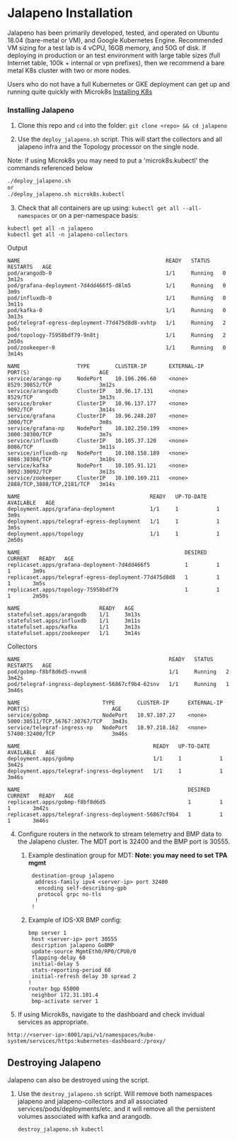 # Jalapeno Installation
Jalapeno has been primarily developed, tested, and operated on Ubuntu 18.04 (bare-metal or VM), and Google Kubernetes Engine. Recommended VM sizing for a test lab is 4 vCPU, 16GB memory, and 50G of disk.  If deploying in production or an test environment with large table sizes (full Internet table, 100k + internal or vpn prefixes), then we recommend a bare metal K8s cluster with two or more nodes.

Users who do not have a full Kubernetes or GKE deployment can get up and running quite quickly with Microk8s [Installing K8s](docs/K8s_installation.md)

### Installing Jalapeno

1. Clone this repo and `cd` into the folder: `git clone <repo> && cd jalapeno`

2. Use the `deploy_jalapeno.sh` script. This will start the collectors and all jalapeno infra and the Topology processor on the single node.

Note: if using Microk8s you may need to put a 'microk8s.kubectl' the commands referenced below

   ```bash
   ./deploy_jalapeno.sh
   or
   ./deploy_jalapeno.sh microk8s.kubectl
   ```

3. Check that all containers are up using: `kubectl get all --all-namespaces` or on a per-namespace basis:
```
kubectl get all -n jalapeno
kubectl get all -n jalapeno-collectors
```
Output
```
NAME                                              READY   STATUS    RESTARTS   AGE
pod/arangodb-0                                    1/1     Running   0          3m12s
pod/grafana-deployment-7d4dd466f5-d8lm5           1/1     Running   0          3m9s
pod/influxdb-0                                    1/1     Running   0          3m11s
pod/kafka-0                                       1/1     Running   0          3m13s
pod/telegraf-egress-deployment-77d475d8d8-xvhtp   1/1     Running   2          3m5s
pod/topology-75958bdf79-9n8tj                     1/1     Running   2          2m50s
pod/zookeeper-0                                   1/1     Running   0          3m14s

NAME                  TYPE        CLUSTER-IP       EXTERNAL-IP   PORT(S)                      AGE
service/arango-np     NodePort    10.106.206.60    <none>        8529:30852/TCP               3m12s
service/arangodb      ClusterIP   10.96.17.131     <none>        8529/TCP                     3m13s
service/broker        ClusterIP   10.96.137.177    <none>        9092/TCP                     3m14s
service/grafana       ClusterIP   10.96.248.207    <none>        3000/TCP                     3m8s
service/grafana-np    NodePort    10.102.250.199   <none>        3000:30300/TCP               3m7s
service/influxdb      ClusterIP   10.105.37.120    <none>        8086/TCP                     3m11s
service/influxdb-np   NodePort    10.108.158.189   <none>        8086:30308/TCP               3m10s
service/kafka         NodePort    10.105.91.121    <none>        9092:30092/TCP               3m13s
service/zookeeper     ClusterIP   10.100.169.211   <none>        2888/TCP,3888/TCP,2181/TCP   3m14s

NAME                                         READY   UP-TO-DATE   AVAILABLE   AGE
deployment.apps/grafana-deployment           1/1     1            1           3m9s
deployment.apps/telegraf-egress-deployment   1/1     1            1           3m5s
deployment.apps/topology                     1/1     1            1           2m50s

NAME                                                    DESIRED   CURRENT   READY   AGE
replicaset.apps/grafana-deployment-7d4dd466f5           1         1         1       3m9s
replicaset.apps/telegraf-egress-deployment-77d475d8d8   1         1         1       3m5s
replicaset.apps/topology-75958bdf79                     1         1         1       2m50s

NAME                         READY   AGE
statefulset.apps/arangodb    1/1     3m13s
statefulset.apps/influxdb    1/1     3m11s
statefulset.apps/kafka       1/1     3m13s
statefulset.apps/zookeeper   1/1     3m14s
```
Collectors
```
NAME                                               READY   STATUS    RESTARTS   AGE
pod/gobmp-f8bf8d6d5-nvwn8                          1/1     Running   2          3m42s
pod/telegraf-ingress-deployment-56867cf9b4-62snv   1/1     Running   1          3m46s

NAME                          TYPE       CLUSTER-IP      EXTERNAL-IP   PORT(S)                          AGE
service/gobmp                 NodePort   10.97.107.27    <none>        5000:30511/TCP,56767:30767/TCP   3m43s
service/telegraf-ingress-np   NodePort   10.97.218.162   <none>        57400:32400/TCP                  3m46s

NAME                                          READY   UP-TO-DATE   AVAILABLE   AGE
deployment.apps/gobmp                         1/1     1            1           3m42s
deployment.apps/telegraf-ingress-deployment   1/1     1            1           3m46s

NAME                                                     DESIRED   CURRENT   READY   AGE
replicaset.apps/gobmp-f8bf8d6d5                          1         1         1       3m42s
replicaset.apps/telegraf-ingress-deployment-56867cf9b4   1         1         1       3m46s

```

4. Configure routers in the network to stream telemetry and BMP data to the Jalapeno cluster. The MDT port is 32400 and the BMP port is 30555.

   1. Example destination group for MDT: **Note: you may need to set TPA mgmt**

      ```shell
       destination-group jalapeno
        address-family ipv4 <server-ip> port 32400
         encoding self-describing-gpb
         protocol grpc no-tls
        !
       !
      ```

   2. Example of IOS-XR BMP config:

      ```shell
      bmp server 1
       host <server-ip> port 30555
       description jalapeno GoBMP
       update-source MgmtEth0/RP0/CPU0/0
       flapping-delay 60
       initial-delay 5
       stats-reporting-period 60
       initial-refresh delay 30 spread 2
      !
      router bgp 65000
       neighbor 172.31.101.4
       bmp-activate server 1
      ```

5. If using Microk8s, navigate to the dashboard and check invidual services as appropriate.
```
http://<server-ip>:8001/api/v1/namespaces/kube-system/services/https:kubernetes-dashboard:/proxy/
```

## Destroying Jalapeno

Jalapeno can also be destroyed using the script.

1. Use the `destroy_jalapeno.sh` script. Will remove both namespaces jalapeno and jalapeno-collectors and all associated services/pods/deployments/etc. and it will remove all the persistent volumes associated with kafka and arangodb.

   ```shell
   destroy_jalapeno.sh kubectl
   ```


